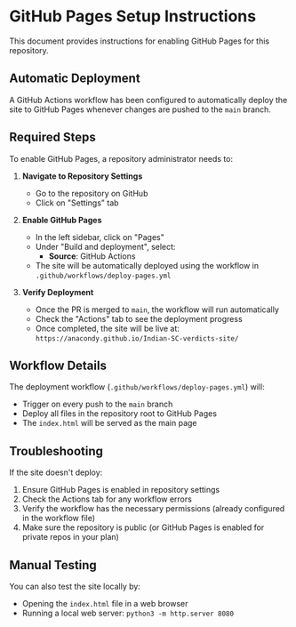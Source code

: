 # GitHub Pages Setup Instructions

This document provides instructions for enabling GitHub Pages for this repository.

## Automatic Deployment

A GitHub Actions workflow has been configured to automatically deploy the site to GitHub Pages whenever changes are pushed to the `main` branch.

## Required Steps

To enable GitHub Pages, a repository administrator needs to:

1. **Navigate to Repository Settings**
   - Go to the repository on GitHub
   - Click on "Settings" tab

2. **Enable GitHub Pages**
   - In the left sidebar, click on "Pages"
   - Under "Build and deployment", select:
     - **Source**: GitHub Actions
   - The site will be automatically deployed using the workflow in `.github/workflows/deploy-pages.yml`

3. **Verify Deployment**
   - Once the PR is merged to `main`, the workflow will run automatically
   - Check the "Actions" tab to see the deployment progress
   - Once completed, the site will be live at: `https://anacondy.github.io/Indian-SC-verdicts-site/`

## Workflow Details

The deployment workflow (`.github/workflows/deploy-pages.yml`) will:
- Trigger on every push to the `main` branch
- Deploy all files in the repository root to GitHub Pages
- The `index.html` will be served as the main page

## Troubleshooting

If the site doesn't deploy:
1. Ensure GitHub Pages is enabled in repository settings
2. Check the Actions tab for any workflow errors
3. Verify the workflow has the necessary permissions (already configured in the workflow file)
4. Make sure the repository is public (or GitHub Pages is enabled for private repos in your plan)

## Manual Testing

You can also test the site locally by:
- Opening the `index.html` file in a web browser
- Running a local web server: `python3 -m http.server 8080`
